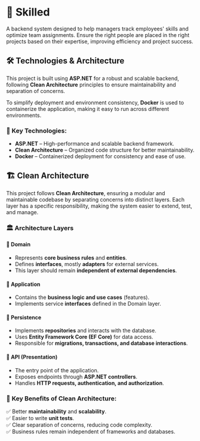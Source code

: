 # 🏢 Skilled

A backend system designed to help managers track employees' skills and optimize team assignments. Ensure the right people are placed in the right projects based on their expertise, improving efficiency and project success.



## 🛠 Technologies & Architecture

This project is built using **ASP.NET** for a robust and scalable backend, following **Clean Architecture** principles to ensure maintainability and separation of concerns.  

To simplify deployment and environment consistency, **Docker** is used to containerize the application, making it easy to run across different environments.  

### 🔹 Key Technologies:
- **ASP.NET** – High-performance and scalable backend framework.
- **Clean Architecture** – Organized code structure for better maintainability.
- **Docker** – Containerized deployment for consistency and ease of use.



## 🏗️ Clean Architecture  

This project follows **Clean Architecture**, ensuring a modular and maintainable codebase by separating concerns into distinct layers. Each layer has a specific responsibility, making the system easier to extend, test, and manage.  

### 🏛️ Architecture Layers  

#### 📌 **Domain**  
- Represents **core business rules** and **entities**.  
- Defines **interfaces**, mostly **adapters** for external services.  
- This layer should remain **independent of external dependencies**. 

#### 📌 **Application**  
- Contains the **business logic and use cases** (features).  
- Implements service **interfaces** defined in the Domain layer.

#### 📌 **Persistence**  
- Implements **repositories** and interacts with the database.  
- Uses **Entity Framework Core (EF Core)** for data access.  
- Responsible for **migrations, transactions, and database interactions**.  

#### 📌 **API (Presentation)**  
- The entry point of the application.  
- Exposes endpoints through **ASP.NET controllers**.  
- Handles **HTTP requests, authentication, and authorization**. 

### 🔹 **Key Benefits of Clean Architecture:**  
✅ Better **maintainability** and **scalability**.  
✅ Easier to write **unit tests**.  
✅ Clear separation of concerns, reducing code complexity.  
✅ Business rules remain independent of frameworks and databases.  
